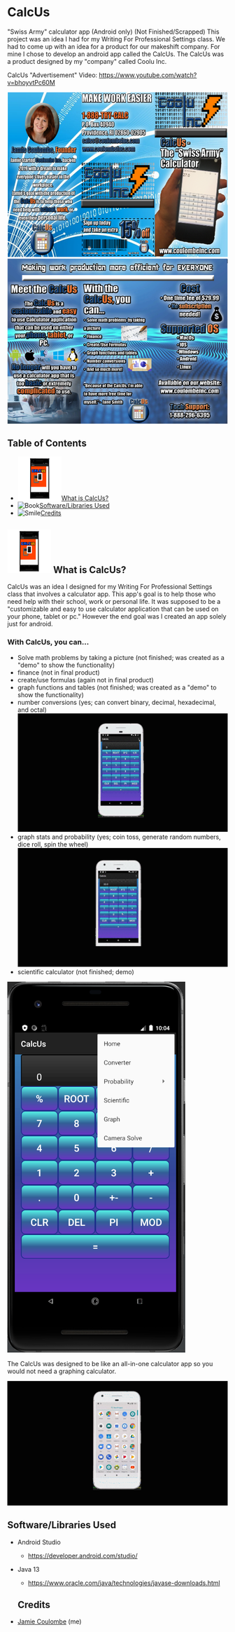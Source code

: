# CalcUs
"Swiss Army" calculator app (Android only) (Not Finished/Scrapped)
This project was an idea I had for my Writing For Professional Settings class. 
We had to come up with an idea for a product for our makeshift company. For mine I chose to develop an android app called the CalcUs. The CalcUs was a product designed by my "company" called Coolu Inc. 

CalcUs "Advertisement" Video: https://www.youtube.com/watch?v=bhoyvtPc60M

![Brochure](/ReadmePics/brochure1.PNG)
![Brochure](/ReadmePics/brochure2.PNG)

## Table of Contents

- ![CalcUs Icon](/ReadmePics/titleicon.png)[What is CalcUs?](#what-is-CalcUs?)
- ![Book](/application/Images/book.png)[Software/Libraries Used](#use)
- ![Smile](/application/Images/smile.png)[Credits](#credits)

## ![CalcUs Icon](/ReadmePics/titleicon.png) What is CalcUs? <a name="what-is-CalcUs?"> </a>

CalcUs was an idea I designed for my Writing For Professional Settings class that involves a calculator app. This app's goal is to help those who need help with their school, work or personal life. It was supposed to be a "customizable and easy to use calculator application that can be used on your phone, tablet or pc." However the end goal was I created an app solely just for android. 

### With CalcUs, you can...

- Solve math problems by taking a picture (not finished; was created as a "demo" to show the functionality)
- finance (not in final product)
- create/use formulas (again not in final product)
- graph functions and tables (not finished; was created as a "demo" to show the functionality)
- number conversions (yes; can convert binary, decimal, hexadecimal, and octal)
![Menu](/ReadmePics/_on.gif)
- graph stats and probability (yes; coin toss, generate random numbers, dice roll, spin the wheel)
![stats](/ReadmePics/stats.gif)
- scientific calculator (not finished; demo) 

![Menu](/ReadmePics/menu.PNG)

The CalcUs was designed to be like an all-in-one calculator app so you would not need a graphing calculator. 

![opening](/ReadmePics/openinggif.gif)

## Software/Libraries Used <a name="use?"> </a>

- Android Studio
  - https://developer.android.com/studio/
- Java 13
  - https://www.oracle.com/java/technologies/javase-downloads.html
  
  ## Credits
 - [Jamie Coulombe](https://github.com/jcoolu) (me)
